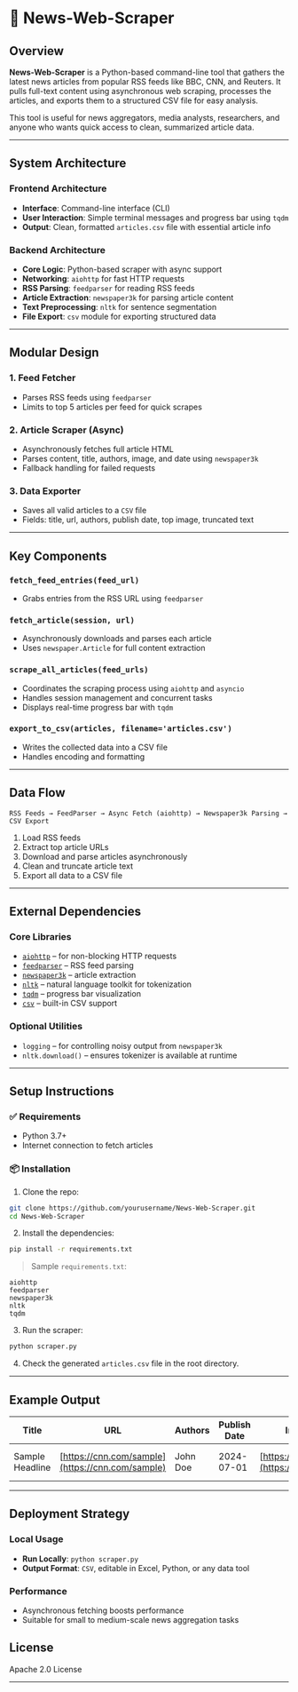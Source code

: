 # 📰 News-Web-Scraper

## Overview

**News-Web-Scraper** is a Python-based command-line tool that gathers the latest news articles from popular RSS feeds like BBC, CNN, and Reuters. It pulls full-text content using asynchronous web scraping, processes the articles, and exports them to a structured CSV file for easy analysis.

This tool is useful for news aggregators, media analysts, researchers, and anyone who wants quick access to clean, summarized article data.

---

## System Architecture

### Frontend Architecture

- **Interface**: Command-line interface (CLI)
- **User Interaction**: Simple terminal messages and progress bar using `tqdm`
- **Output**: Clean, formatted `articles.csv` file with essential article info

### Backend Architecture

- **Core Logic**: Python-based scraper with async support
- **Networking**: `aiohttp` for fast HTTP requests
- **RSS Parsing**: `feedparser` for reading RSS feeds
- **Article Extraction**: `newspaper3k` for parsing article content
- **Text Preprocessing**: `nltk` for sentence segmentation
- **File Export**: `csv` module for exporting structured data

---

## Modular Design

### 1. Feed Fetcher

- Parses RSS feeds using `feedparser`
- Limits to top 5 articles per feed for quick scrapes

### 2. Article Scraper (Async)

- Asynchronously fetches full article HTML
- Parses content, title, authors, image, and date using `newspaper3k`
- Fallback handling for failed requests

### 3. Data Exporter

- Saves all valid articles to a `CSV` file
- Fields: title, url, authors, publish date, top image, truncated text

---

## Key Components

### `fetch_feed_entries(feed_url)`

- Grabs entries from the RSS URL using `feedparser`

### `fetch_article(session, url)`

- Asynchronously downloads and parses each article
- Uses `newspaper.Article` for full content extraction

### `scrape_all_articles(feed_urls)`

- Coordinates the scraping process using `aiohttp` and `asyncio`
- Handles session management and concurrent tasks
- Displays real-time progress bar with `tqdm`

### `export_to_csv(articles, filename='articles.csv')`

- Writes the collected data into a CSV file
- Handles encoding and formatting

---

## Data Flow

```text
RSS Feeds → FeedParser → Async Fetch (aiohttp) → Newspaper3k Parsing → CSV Export
````

1. Load RSS feeds
2. Extract top article URLs
3. Download and parse articles asynchronously
4. Clean and truncate article text
5. Export all data to a CSV file

---

## External Dependencies

### Core Libraries

* [`aiohttp`](https://docs.aiohttp.org/) – for non-blocking HTTP requests
* [`feedparser`](https://pythonhosted.org/feedparser/) – RSS feed parsing
* [`newspaper3k`](https://github.com/codelucas/newspaper) – article extraction
* [`nltk`](https://www.nltk.org/) – natural language toolkit for tokenization
* [`tqdm`](https://github.com/tqdm/tqdm) – progress bar visualization
* [`csv`](https://docs.python.org/3/library/csv.html) – built-in CSV support

### Optional Utilities

* `logging` – for controlling noisy output from `newspaper3k`
* `nltk.download()` – ensures tokenizer is available at runtime

---

## Setup Instructions

### ✅ Requirements

* Python 3.7+
* Internet connection to fetch articles

### 📦 Installation

1. Clone the repo:

```bash
git clone https://github.com/yourusername/News-Web-Scraper.git
cd News-Web-Scraper
```

2. Install the dependencies:

```bash
pip install -r requirements.txt
```

> Sample `requirements.txt`:

```
aiohttp
feedparser
newspaper3k
nltk
tqdm
```

3. Run the scraper:

```bash
python scraper.py
```

4. Check the generated `articles.csv` file in the root directory.

---

## Example Output

| Title           | URL                                              | Authors  | Publish Date | Image                                  | Text (Truncated)              |
| --------------- | ------------------------------------------------ | -------- | ------------ | -------------------------------------- | ----------------------------- |
| Sample Headline | [https://cnn.com/sample](https://cnn.com/sample) | John Doe | 2024-07-01   | [https://image.jpg](https://image.jpg) | Lorem ipsum dolor sit amet... |

---

## Deployment Strategy

### Local Usage

* **Run Locally**: `python scraper.py`
* **Output Format**: `CSV`, editable in Excel, Python, or any data tool

### Performance

* Asynchronous fetching boosts performance
* Suitable for small to medium-scale news aggregation tasks


## License

Apache 2.0 License

---
